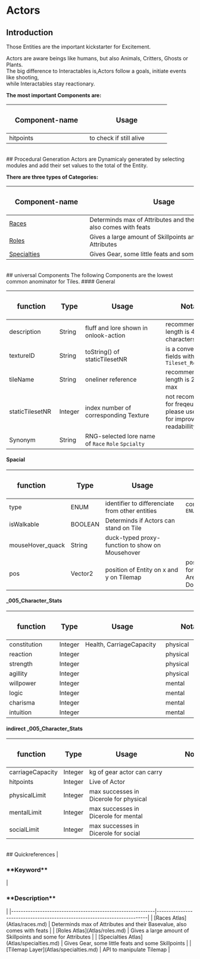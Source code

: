 # Actors



## Introduction
Those Entities are the important kickstarter for Excitement.

Actors are aware beings like humans, but also Animals, Critters, Ghosts or Plants.  
The big difference to Interactables is,Actors follow a goals, initiate events like shooting,  
while Interactables stay reactionary.    
  
**The most important Components are:**  

| <h3 style="width:200px"> **Component-name** </h3>          | <h3 style="width:200px"> **Usage** </h3>           |  
|------------------------------------------------------------|----------------------------------------------------|  
| hitpoints                                                  | to check if still alive                            |    





<br>
## Procedural Generation
Actors are Dynamicaly generated by selecting modules and add their set values to the total of the Entity.  
  
**There are three types of Categories:**
  
| <h3 style="width:200px"> **Component-name** </h3>          | <h3 style="width:400px"> **Usage** </h3>                                 |  
|------------------------------------------------------------|--------------------------------------------------------------------------|  
| [Races](Atlas/races.md)                                    | Determinds max of Attributes and their Basevalue, also comes with feats  |    
| [Roles](Atlas/roles.md)                                    | Gives a large amount of Skillpoints and some for Attributes              |  
| [Specialties](Atlas/specialties.md)                        | Gives Gear, some little feats and some Skillpoints                       |  




<br>  
## universal Components
The following Components are the lowest common anominator for Tiles.
#### General

| <h3 style="width:119px"> **function** </h3> | <h3>**Type**</h3> | <h3 style="width:200px"> **Usage** </h3> | <h3 style="width:160px"> **Notation** </h3> |  
|------------------|---------|----------------------------------------------------------|-----------------------------------------------------------------------------------------------|
| description      | String  | fluff and lore shown in onlook-action                    | recommended length is 40 characters at max                                                    |
| textureID        | String  | toString() of staticTilesetNR                            | is a convention of 3 fields with "_" as IFS:<br>  ``Tileset_Row_Collumn``                     |
| tileName         | String  | oneliner reference                                       | recommended length is 2 words at max                                                          |
| staticTilesetNR  | Integer | index number of corresponding Texture                    | not recommended for freqeunt use.   please use textureID for improved readabillity.           |  
| Synonym          | String  | RNG-selected lore name of ``Race`` ``Role`` ``Spcialty`` |                                                                                               |

#### Spacial
| <h3 style="width:119px"> **function** </h3> | <h3>**Type**</h3> | <h3 style="width:200px"> **Usage** </h3> | <h3 style="width:160px"> **Notation** </h3> |   
|------------------|---------|-------------------------------------------------|-----------------------------------------------------------------------------------------------|
| type             | ENUM    | identifier to differenciate from other entities | convention of ``ENUM.TYPES_ON_MAP.ACTOR``                                                     |
| isWalkable       | BOOLEAN | Determinds if Actors can stand on Tile          |                                                                                               |
| mouseHover_quack | String  | duck-typed proxy-function to show on Mousehover |                                                                                               |
| pos              | Vector2 | position of Entity on x and y on Tilemap        | posX and posY can be for single getter. <br>  Are Converted from Double to Integer!           |  

#### _005_Character_Stats
| <h3 style="width:119px"> **function** </h3> | <h3>**Type**</h3> | <h3 style="width:200px"> **Usage** </h3> | <h3 style="width:160px"> **Notation** </h3> |  
|------------------|---------|-------------------------------------------------|-----------------------------------------------------------------------------------------------|
| constitution     | Integer | Health, CarriageCapacity                        | physical                                                                                      |
| reaction         | Integer |                                                 | physical                                                                                      |
| strength         | Integer |                                                 | physical                                                                                      |
| agillity         | Integer |                                                 | physical                                                                                      |
| willpower        | Integer |                                                 | mental                                                                                        |
| logic            | Integer |                                                 | mental                                                                                        |
| charisma         | Integer |                                                 | mental                                                                                        |
| intuition        | Integer |                                                 | mental                                                                                        |

#### indirect _005_Character_Stats
| <h3 style="width:119px"> **function** </h3> | <h3>**Type**</h3> | <h3 style="width:200px"> **Usage** </h3> | <h3 style="width:160px"> **Notation** </h3> |  
|------------------|---------|-------------------------------------------------|-----------------------------------------------------------------------------------------------|
| carriageCapacity | Integer | kg of gear actor can carry                      |                                                                                               |
| hitpoints        | Integer | Live of Actor                                   |                                                                                               |
| physicalLimit    | Integer |max successes in Dicerole for physical           |                                                                                               |
| mentalLimit      | Integer |max successes in Dicerole for mental             |                                                                                               |
| socialLimit      | Integer |max successes in Dicerole for social             |                                                                                               |



<br>
## Quickreferences
| <h3 style="width:200px"> **Keyword** </h3>                        | <h3 style="width:200px"> **Description** </h3>   |  
|------------------------------------------------------------|--------------------------------------------------------------------------|  
| [Races Atlas](Atlas/races.md)                                    | Determinds max of Attributes and their Basevalue, also comes with feats  |    
| [Roles Atlas](Atlas/roles.md)                                    | Gives a large amount of Skillpoints and some for Attributes              |  
| [Specialties Atlas](Atlas/specialties.md)                        | Gives Gear, some little feats and some Skillpoints                       |  
| [Tilemap Layer](Atlas/specialties.md)                      | API to manipulate Tilemap                                                |  
